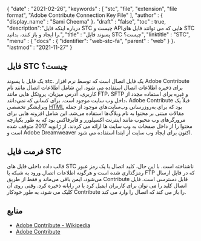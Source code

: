 {
  "date" : "2021-02-26",
  "keywords" : [ "stc", "file", "extension", "file format", "Adobe Contribute Connection Key File" ],
  "author" : {
    "display_name" : "Sami Cheema"
}،
  "draft" : "false",
  "toc" : true,
  "description":"درباره اینکه فایل STC چیست و APIهایی که می توانند فایل های STC را ایجاد و باز کنند، بدانید.",
  "title" : "پسوند فایل STC چیست؟",
  "linktitle" : "STC",
  "menu" : {
    "docs" : {
      "identifier": "web-stc-fa",
      "parent" : "web"
}
}،
  "lastmod" : "2021-11-27"
}

## فایل STC چیست؟

یک فایل با پسوند stc. یک فایل اتصال است که توسط نرم افزار Adobe Contribute برای ذخیره اطلاعات اتصال استفاده می شود. این شامل اطلاعات اتصال مانند نام کاربری، آدرس میزبان، پروتکل هایی مانند FTP، SFTP و غیره برای استفاده مجدد از داخل وب سایت موجود است. برای کسانی که نمی‌دانند، Adobe Contribute قبلاً یک ویرایشگر تخصصی [HTML](/web/html/) بود که برای به‌روزرسانی وب‌سایت‌های موجود از جمله مقالات مبتنی بر محتوا به نام وبلاگ‌ها استفاده می‌شد. این شامل افزونه هایی برای مرورگرهای وب محبوب مانند اینترنت اکسپلورر و فایرفاکس بود که به طور یکپارچه محتوا را از داخل صفحات به وب سایت ها ارائه می کردند. از ژانویه 2017 متوقف شده است و Adobe Dreamweaver اکنون برای ایجاد وب سایت از ابتدا استفاده می شود.

## فرمت فایل STC

قالب داده داخلی فایل های STC ناشناخته است. با این حال، کلید اتصال با یک رمز عبور رمزگذاری شده است و هرگونه اطلاعات اتصال ورود به شبکه یا FTP که در فایل ارسال می‌شود، ایمن باقی می‌ماند و فقط از طریق Contribute قابل دسترسی است. فایل اتصال کلید را می توان برای کاربران ایمیل کرد یا در رایانه ذخیره کرد. وقتی روی آن کلیک می شود، به طور خودکار Contribute را باز می کند که اتصال را وارد می کند.

## منابع

- [Adobe Contribute - Wikipedia](https://en.wikipedia.org/wiki/Adobe_Contribute)
- [Adobe Contribute](https://help.adobe.com/archive/en_US/contribute/cs5/contribute_cs5_help.pdf)

